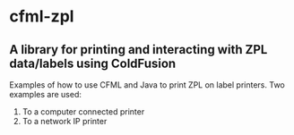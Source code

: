 # cfml-zpl
<h2>A library for printing and interacting with ZPL data/labels using ColdFusion</h2>

Examples of how to use CFML and Java to print ZPL on label printers. Two examples are used:
<ol>
<li>To a computer connected printer</li>
<li>To a network IP printer</li>
</ol>
